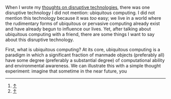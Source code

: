 <p class="lede">When I wrote my <a href="http://lucasktlee.com/2015/05/03/thoughts-on-disruptive-technologies-2015/">thoughts on disruptive technologies</a>, there was one disruptive technology I did not mention: ubiquitous computing. I did not mention this technology because it was <em>too</em> easy; we live in a world where the rudimentary forms of ubiquitous or pervasive computing already exist and have already begun to influence our lives. Yet, after talking about ubiquitous computing with a friend, there are some things I want to say about this disruptive technology.</p>

First, what is ubiquitous computing? At its core, ubiquitous computing is a paradigm in which a significant fraction of manmade objects (preferably all) have some degree (preferably a substantial degree) of computational ability and environmental awareness. We can illustrate this with a simple thought experiment: imagine that sometime in the near future, you 



<div class="footnotes">
    <hr class="w-50" />
    <ol>
        <li id="fn0"> <a href="#fref0">&#8593;</a></li>
        <li id="fn0"> <a href="#fref0">&#8593;</a></li>
    </ol>
</div>